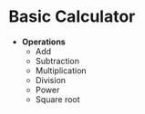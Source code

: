 # Basic Calculator

*  **Operations**
    * Add
    * Subtraction
    * Multiplication
    * Division
    * Power
    * Square root